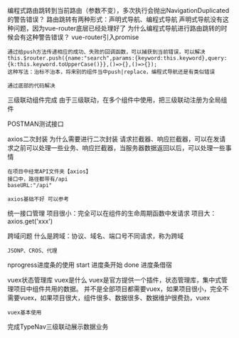编程式路由跳转到当前路由（参数不变），多次执行会抛出NavigationDuplicated的警告错误？
    路由跳转有两种形式：声明式导航、编程式导航
    声明式导航没有这种问题，因为vue-router底层已经处理好了
为什么编程式导航进行路由跳转的时候会有这种警告错误？
    vue-router引入promise

    通过给push方法传递相应的成功、失败的回调函数，可以捕获到当前错误，可以解决
    this.$router.push({name:"search",params:{keyword:this.keyword},query:{k:this.keyword.toUpperCase()}},()=>{},()=>{});
    这种写法：治标不治本，将来别的组件当中push|replace，编程式导航还是有类似错误

    通过底部的代码解决

三级联动组件完成
    由于三级联动，在多个组件中使用，把三级联动注册为全局组件

POSTMAN测试接口

axios二次封装
    为什么需要进行二次封装
    请求拦截器、响应拦截器，可以在发请求之前可以处理一些业务、响应拦截器，当服务器数据返回以后，可以处理一些事情

    在项目中经常API文件夹【axios】
    接口中，路径都带有/api
    baseURL:"/api"

    axios基础不好 可以参考

统一接口管理
    项目很小：完全可以在组件的生命周期函数中发请求
    项目大：axios.get('xxx')

跨域问题
    什么是跨域：协议、域名、端口号不同请求，称为跨域

    JSONP、CROS、代理

nprogress进度条的使用
    start 进度条开始
    done 进度条借宿

vuex状态管理库
    vuex是什么
    vuex是官方提供一个插件，状态管理库，集中式管理项目中组件共用的数据。
    并不是全部项目都需要vuex，如果项目很小，完全不需要vuex，如果项目很大，组件很多、数据很多、数据维护很费劲，vuex

    vuex基本使用

完成TypeNav三级联动展示数据业务